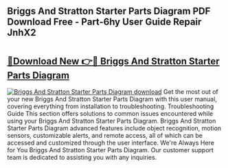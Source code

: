 ## Briggs And Stratton Starter Parts Diagram PDF Download Free - Part-6hy User Guide Repair JnhX2

# <h2><a href="http://dflj9v.blite.top/?on=Briggs+And+Stratton+Starter+Parts+Diagram">🔗Download New 👉🔴 Briggs And Stratton Starter Parts Diagram</a></h2>

[![Briggs And Stratton Starter Parts Diagram download](https://i.imgur.com/lujVjoI.png)](http://dflj9v.blite.top/?on=Briggs+And+Stratton+Starter+Parts+Diagram)
Get the most out of your new Briggs And Stratton Starter Parts Diagram with this user manual, covering everything from installation to troubleshooting. Troubleshooting Guide This section offers solutions to common issues encountered while using your Briggs And Stratton Starter Parts Diagram. Briggs And Stratton Starter Parts Diagram advanced features include object recognition, motion sensors, customizable alerts, and remote access, all of which can be accessed and customized through the user interface. We're Always Here for You Briggs And Stratton Starter Parts Diagram. Our customer support team is dedicated to assisting you with any inquiries.
